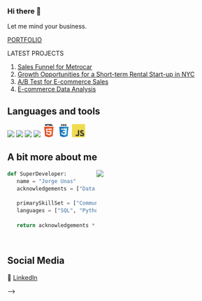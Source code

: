 ### Hi there 👋

Let me mind your business.

<a> [PORTFOLIO](https://github.com/jorgeUnas/Data-Analisys-Projects) </a>

LATEST PROJECTS
1. <a> [Sales Funnel for Metrocar](https://github.com/jorgeUnas/Sales-Funnel-for-Metrocar/blob/main/README.md) </a>
2. <a> [Growth Opportunities for a Short-term Rental Start-up in NYC](https://github.com/jorgeUnas/Growth_Opportunities_for_a_Short-term_Rental_Start-up) </a>
3. <a> [A/B Test for E-commerce Sales](https://github.com/jorgeUnas/A-B-Test-for-E-commerce-Sales) </a>
4. <a> [E-commerce Data Analysis](https://github.com/jorgeUnas/E-commerce_Data_Analysis/blob/main/README.md) </a>

## Languages and tools 


<code><img height="30" src="https://upload.wikimedia.org/wikipedia/commons/8/87/Sql_data_base_with_logo.png"></code>
<code><img height="30" src="https://upload.wikimedia.org/wikipedia/commons/archive/c/c3/20220730085403%21Python-logo-notext.svg"></code>
<code><img height="30" src="https://logos-world.net/wp-content/uploads/2021/10/Tableau-Emblem.png"></code>
<code><img height="30" src="https://mailmeteor.com/logos/assets/PNG/Google_Sheets_Logo_256px.png"></code>
<code><img height="30" src="https://raw.githubusercontent.com/github/explore/80688e429a7d4ef2fca1e82350fe8e3517d3494d/topics/html/html.png"></code>
<code><img height="30" src="https://raw.githubusercontent.com/github/explore/80688e429a7d4ef2fca1e82350fe8e3517d3494d/topics/css/css.png"></code>
<code><img height="30" src="https://raw.githubusercontent.com/github/explore/80688e429a7d4ef2fca1e82350fe8e3517d3494d/topics/javascript/javascript.png"></code>

## A bit more about me

<img align="right" width="300" src="https://i2.wp.com/allhtaccess.info/wp-content/uploads/2018/03/programming.gif?fit=1281%2C716&ssl=1" />

```python
def SuperDeveloper:
   name = "Jorge Unas"
   acknowledgements = ["Data Analysis", "Web Development"]

   primarySkillSet = ["Communication", "Problem Solver", "Teamwork", "Organization"]
   languages = ["SQL", "Python", "JavaScript"]

   return acknowledgements * primarySkillSet
```


[linkedin]: https://www.linkedin.com/in/jorge-unas/

<br>

## Social Media

👔 [LinkedIn][linkedin]

-->
